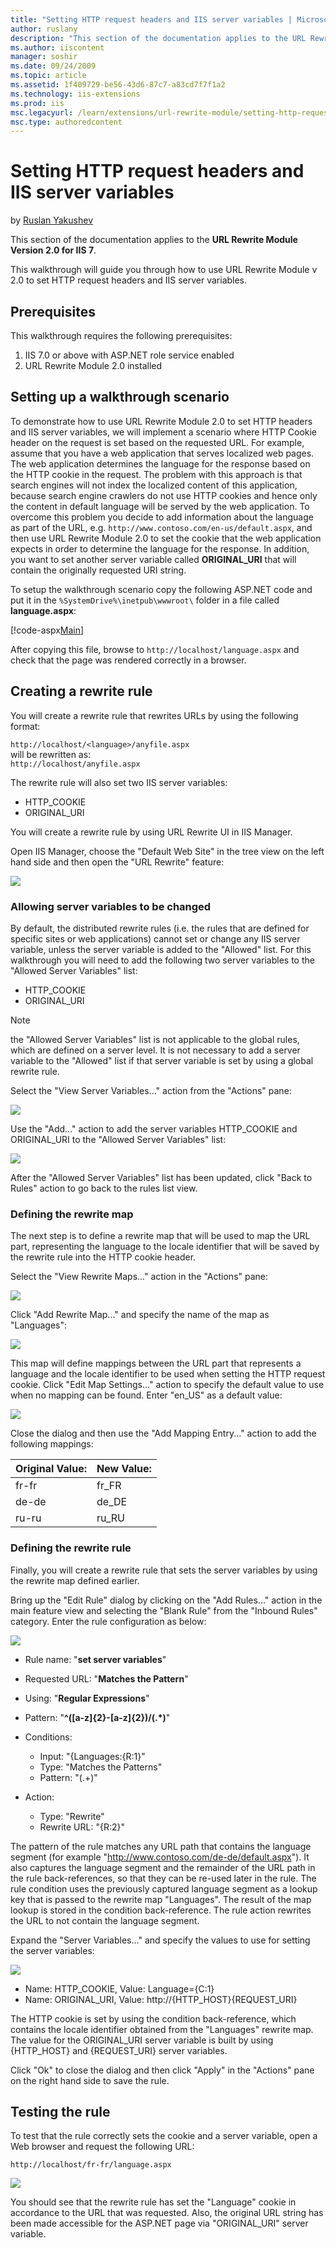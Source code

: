 ```yaml
---
title: "Setting HTTP request headers and IIS server variables | Microsoft Docs"
author: ruslany
description: "This section of the documentation applies to the URL Rewrite Module Version 2.0 for IIS 7. This walkthrough will guide you through how to use URL Rewrite Mo..."
ms.author: iiscontent
manager: soshir
ms.date: 09/24/2009
ms.topic: article
ms.assetid: 1f409729-be56-43d6-87c7-a83cd7f7f1a2
ms.technology: iis-extensions
ms.prod: iis
msc.legacyurl: /learn/extensions/url-rewrite-module/setting-http-request-headers-and-iis-server-variables
msc.type: authoredcontent
---
```

Setting HTTP request headers and IIS server variables
====================
by [Ruslan Yakushev](https://github.com/ruslany)

This section of the documentation applies to the **URL Rewrite Module Version 2.0 for IIS 7**.

This walkthrough will guide you through how to use URL Rewrite Module v 2.0 to set HTTP request headers and IIS server variables.

## Prerequisites

This walkthrough requires the following prerequisites:

1. IIS 7.0 or above with ASP.NET role service enabled
2. URL Rewrite Module 2.0 installed

## Setting up a walkthrough scenario

To demonstrate how to use URL Rewrite Module 2.0 to set HTTP headers and IIS server variables, we will implement a scenario where HTTP Cookie header on the request is set based on the requested URL. For example, assume that you have a web application that serves localized web pages. The web application determines the language for the response based on the HTTP cookie in the request. The problem with this approach is that search engines will not index the localized content of this application, because search engine crawlers do not use HTTP cookies and hence only the content in default language will be served by the web application. To overcome this problem you decide to add information about the language as part of the URL, e.g. `http://www.contoso.com/en-us/default.aspx`, and then use URL Rewrite Module 2.0 to set the cookie that the web application expects in order to determine the language for the response. In addition, you want to set another server variable called **ORIGINAL\_URI** that will contain the originally requested URI string.

To setup the walkthrough scenario copy the following ASP.NET code and put it in the `%SystemDrive%\inetpub\wwwroot\` folder in a file called **language.aspx**:

[!code-aspx[Main](setting-http-request-headers-and-iis-server-variables/samples/sample1.aspx)]

After copying this file, browse to `http://localhost/language.aspx` and check that the page was rendered correctly in a browser.

## Creating a rewrite rule

You will create a rewrite rule that rewrites URLs by using the following format:

`http://localhost/<language>/anyfile.aspx`  
will be rewritten as:  
`http://localhost/anyfile.aspx`

The rewrite rule will also set two IIS server variables:

- HTTP\_COOKIE
- ORIGINAL\_URI

You will create a rewrite rule by using URL Rewrite UI in IIS Manager.

Open IIS Manager, choose the "Default Web Site" in the tree view on the left hand side and then open the "URL Rewrite" feature:

[![](setting-http-request-headers-and-iis-server-variables/_static/image6.png)](setting-http-request-headers-and-iis-server-variables/_static/image4.png)

### Allowing server variables to be changed

By default, the distributed rewrite rules (i.e. the rules that are defined for specific sites or web applications) cannot set or change any IIS server variable, unless the server variable is added to the "Allowed" list. For this walkthrough you will need to add the following two server variables to the "Allowed Server Variables" list:

- HTTP\_COOKIE
- ORIGINAL\_URI

> [!NOTE]
> the "Allowed Server Variables" list is not applicable to the global rules, which are defined on a server level. It is not necessary to add a server variable to the "Allowed" list if that server variable is set by using a global rewrite rule.

Select the "View Server Variables..." action from the "Actions" pane:

[![](setting-http-request-headers-and-iis-server-variables/_static/image10.png)](setting-http-request-headers-and-iis-server-variables/_static/image8.png)

Use the "Add..." action to add the server variables HTTP\_COOKIE and ORIGINAL\_URI to the "Allowed Server Variables" list:

[![](setting-http-request-headers-and-iis-server-variables/_static/image14.png)](setting-http-request-headers-and-iis-server-variables/_static/image12.png)

After the "Allowed Server Variables" list has been updated, click "Back to Rules" action to go back to the rules list view.

### Defining the rewrite map

The next step is to define a rewrite map that will be used to map the URL part, representing the language to the locale identifier that will be saved by the rewrite rule into the HTTP cookie header.

Select the "View Rewrite Maps..." action in the "Actions" pane:

[![](setting-http-request-headers-and-iis-server-variables/_static/image18.png)](setting-http-request-headers-and-iis-server-variables/_static/image16.png)

Click "Add Rewrite Map..." and specify the name of the map as "Languages":

[![](setting-http-request-headers-and-iis-server-variables/_static/image22.png)](setting-http-request-headers-and-iis-server-variables/_static/image20.png)

This map will define mappings between the URL part that represents a language and the locale identifier to be used when setting the HTTP request cookie. Click "Edit Map Settings..." action to specify the default value to use when no mapping can be found. Enter "en\_US" as a default value:

[![](setting-http-request-headers-and-iis-server-variables/_static/image26.png)](setting-http-request-headers-and-iis-server-variables/_static/image24.png)

Close the dialog and then use the "Add Mapping Entry..." action to add the following mappings:

| Original Value: | New Value: |
| --- | --- |
| fr-fr | fr\_FR |
| de-de | de\_DE |
| ru-ru | ru\_RU |

### Defining the rewrite rule

Finally, you will create a rewrite rule that sets the server variables by using the rewrite map defined earlier.

Bring up the "Edit Rule" dialog by clicking on the "Add Rules..." action in the main feature view and selecting the "Blank Rule" from the "Inbound Rules" category. Enter the rule configuration as below:

[![](setting-http-request-headers-and-iis-server-variables/_static/image29.png)](setting-http-request-headers-and-iis-server-variables/_static/image28.png)


- Rule name: "**set server variables**"
- Requested URL: "**Matches the Pattern**"
- Using: "**Regular Expressions**"
- Pattern: "**^([a-z]{2}-[a-z]{2})/(.\*)**"
- Conditions: 

    - Input: "{Languages:{R:1}"
    - Type: "Matches the Patterns"
    - Pattern: "(.+)"
- Action: 

    - Type: "Rewrite"
    - Rewrite URL: "{R:2}"

The pattern of the rule matches any URL path that contains the language segment (for example "http://www.contoso.com/de-de/default.aspx"). It also captures the language segment and the remainder of the URL path in the rule back-references, so that they can be re-used later in the rule. The rule condition uses the previously captured language segment as a lookup key that is passed to the rewrite map "Languages". The result of the map lookup is stored in the condition back-reference. The rule action rewrites the URL to not contain the language segment.

Expand the "Server Variables..." and specify the values to use for setting the server variables:

[![](setting-http-request-headers-and-iis-server-variables/_static/image32.png)](setting-http-request-headers-and-iis-server-variables/_static/image31.png)

- Name: HTTP\_COOKIE, Value: Language={C:1}
- Name: ORIGINAL\_URI, Value: http://{HTTP\_HOST}{REQUEST\_URI}

The HTTP cookie is set by using the condition back-reference, which contains the locale identifier obtained from the "Languages" rewrite map. The value for the ORIGINAL\_URI server variable is built by using {HTTP\_HOST} and {REQUEST\_URI} server variables.

Click "Ok" to close the dialog and then click "Apply" in the "Actions" pane on the right hand side to save the rule.

## Testing the rule

To test that the rule correctly sets the cookie and a server variable, open a Web browser and request the following URL:

`http://localhost/fr-fr/language.aspx`

**[![](setting-http-request-headers-and-iis-server-variables/_static/image35.png)](setting-http-request-headers-and-iis-server-variables/_static/image33.png)**

You should see that the rewrite rule has set the "Language" cookie in accordance to the URL that was requested. Also, the original URL string has been made accessible for the ASP.NET page via "ORIGINAL\_URI" server variable.